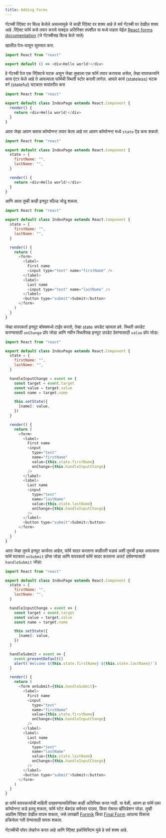 ```yaml
---
title: Adding Forms
---
```


गॅटस्बी रिऍक्ट वर बिल्ड केलेले असल्यामुळे जे काही रिऍक्ट वर शक्य आहे ते सर्व गॅटस्बी वर देखील शक्य आहे .रिऍक्ट फॉर्म कसे तयार करावे याबद्दल अतिरिक्त तपशील या मध्ये पाहता येईल [React forms documentation](https://reactjs.org/docs/forms.html) (जे गॅटस्बीसह बिल्ड केले जाते)

खालील पेज-पासून सुरुवात करा.

```jsx:title=src/pages/index.js
import React from "react"

export default () => <div>Hello world!</div>
```

हे गॅटस्बी पेज एक रिऍक्टचे घटक असून जेव्हा तुम्हाला एक फॉर्म तयार करायचा असेल, तेव्हा वापरकर्त्याने काय एंटर केले आहे ते आपल्याला फॉर्मची स्थिती स्टोर करावी लागेल. आपले कार्य (stateless) घटक वर्ग (stateful) घटकात रूपांतरीत करा

```jsx:title=src/pages/index.js
import React from "react"

export default class IndexPage extends React.Component {
  render() {
    return <div>Hello world!</div>
  }
}
```

आता जेव्हा आपण क्लास कॉम्पोनन्ट तयार केला आहे तर आपण कॉम्पोनन्ट मध्ये `state` ऍड करू शकतो.

```jsx:title=src/pages/index.js
import React from "react"

export default class IndexPage extends React.Component {
  state = {
    firstName: "",
    lastName: "",
  }

  render() {
    return <div>Hello world!</div>
  }
}
```

आणि आता तुम्ही काही इनपुट फील्ड जोडू शकता.

```jsx:title=src/pages/index.js
import React from "react"

export default class IndexPage extends React.Component {
  state = {
    firstName: "",
    lastName: "",
  }

  render() {
    return (
      <form>
        <label>
          First name
          <input type="text" name="firstName" />
        </label>
        <label>
          Last name
          <input type="text" name="lastName" />
        </label>
        <button type="submit">Submit</button>
      </form>
    )
  }
}
```

जेव्हा वापरकर्ता इनपुट बॉक्समध्ये टाईप करतो, तेव्हा state अपडेट व्हायला हवे. स्थिती अपडेट करण्यासाठी `onChange` प्रॉप जोडा आणि नवीन स्थितीसह इनपुट उपडेट ठेवण्यासाठी `value` प्रॉप जोडा:

```jsx:title=src/pages/index.js
import React from "react"

export default class IndexPage extends React.Component {
  state = {
    firstName: "",
    lastName: "",
  }

  handleInputChange = event => {
    const target = event.target
    const value = target.value
    const name = target.name

    this.setState({
      [name]: value,
    })
  }

  render() {
    return (
      <form>
        <label>
          First name
          <input
            type="text"
            name="firstName"
            value={this.state.firstName}
            onChange={this.handleInputChange}
          />
        </label>
        <label>
          Last name
          <input
            type="text"
            name="lastName"
            value={this.state.lastName}
            onChange={this.handleInputChange}
          />
        </label>
        <button type="submit">Submit</button>
      </form>
    )
  }
}
```

आता जेव्हा तुमचे इनपुट कार्यरत आहेत, फॉर्म सादर करताना काहीतरी घडावं अशी तुमची इच्छा असल्यास फॉर्म घटकात `onSubmit` प्रॉप्स जोडा आणि वापरकर्ता फॉर्म सादर करताना अलर्ट दर्शवण्यासाठी `handleSubmit` जोडा: 

```jsx:title=src/pages/index.js
import React from "react"

export default class IndexPage extends React.Component {
  state = {
    firstName: "",
    lastName: "",
  }

  handleInputChange = event => {
    const target = event.target
    const value = target.value
    const name = target.name

    this.setState({
      [name]: value,
    })
  }

  handleSubmit = event => {
    event.preventDefault()
    alert(`Welcome ${this.state.firstName} ${this.state.lastName}!`)
  }

  render() {
    return (
      <form onSubmit={this.handleSubmit}>
        <label>
          First name
          <input
            type="text"
            name="firstName"
            value={this.state.firstName}
            onChange={this.handleInputChange}
          />
        </label>
        <label>
          Last name
          <input
            type="text"
            name="lastName"
            value={this.state.lastName}
            onChange={this.handleInputChange}
          />
        </label>
        <button type="submit">Submit</button>
      </form>
    )
  }
}
```

हा फॉर्म वापरकर्त्याची माहिती दाखवण्याव्यतिरिक्त काही अतिरिक्त करत नाही. या वेळी, आपण हा फॉर्म एका कॉम्पोनन्ट कडे हलवू शकता, फॉर्म स्टेट बॅकएंड सर्वरवर पाठवा, किंवा रोबस्त व्हॅलिडेशन जोडा. तुम्ही अप्रतिम रिऍक्ट देखील वापरू शकता, जसे लायब्ररी [Formik](https://github.com/jaredpalmer/formik) किंवा [Final Form](https://github.com/final-form/react-final-form) आपल्या विकास प्रक्रियेला गती देण्यासाठी वापरू शकता.

गॅटस्बीची पॉवर लेव्हरेज करत आहे आणि रिऍक्ट इकोसिस्टिम मुळे हे सर्व शक्य आहे.

